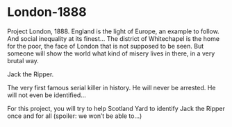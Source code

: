 # London-1888

Project
London, 1888. England is the light of Europe, an example to follow. And social inequality at its finest…
The district of Whitechapel is the home for the poor, the face of London that is not supposed to be seen. But someone will show the world what kind of misery lives in there, in a very brutal way.

Jack the Ripper.

The very first famous serial killer in history. He will never be arrested. He will not even be identified…

For this project, you will try to help Scotland Yard to identify Jack the Ripper once and for all (spoiler: we won’t be able to…)


